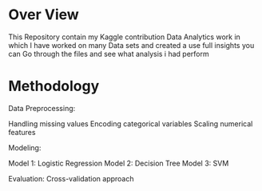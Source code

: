 # Over View
This Repository contain my Kaggle contribution Data Analytics work in which I have  worked on many Data sets and created a use full insights you can Go through the files and see what analysis i had perform
# Methodology

Data Preprocessing:

Handling missing values
Encoding categorical variables
Scaling numerical features

Modeling:

Model 1: Logistic Regression
Model 2: Decision Tree
Model 3: SVM

Evaluation:
Cross-validation approach


